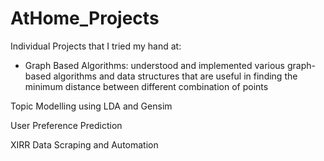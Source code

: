 # AtHome_Projects
Individual Projects that I tried my hand at:

- Graph Based Algorithms: understood and implemented various graph-based algorithms and data structures that are useful in finding the minimum distance between different combination of points

Topic Modelling using LDA and Gensim

User Preference Prediction

XIRR Data Scraping and Automation
